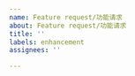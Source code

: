 ```yaml
---
name: Feature request/功能请求
about: Feature request/功能请求
title: ''
labels: enhancement
assignees: ''

---
```




